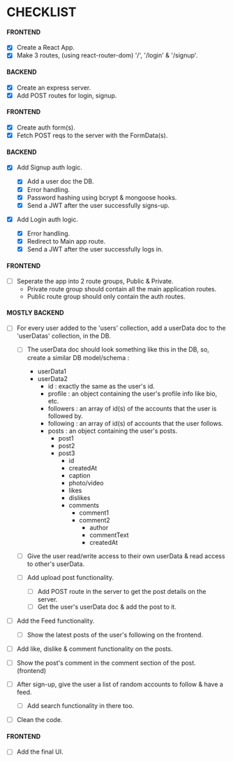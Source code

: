 # CHECKLIST

#### FRONTEND

- [x] Create a React App.
- [x] Make 3 routes, (using react-router-dom) '/', '/login' & '/signup'.

#### BACKEND

- [x] Create an express server.
- [x] Add POST routes for login, signup.

#### FRONTEND

- [x] Create auth form(s).
- [x] Fetch POST reqs to the server with the FormData(s).

#### BACKEND

- [x] Add Signup auth logic.

  - [x] Add a user doc the DB.
  - [x] Error handling.
  - [x] Password hashing using bcrypt & mongoose hooks.
  - [x] Send a JWT after the user successfully signs-up.

- [x] Add Login auth logic.

  - [x] Error handling.
  - [x] Redirect to Main app route.
  - [x] Send a JWT after the user successfully logs in.

#### FRONTEND

- [ ] Seperate the app into 2 route groups, Public & Private.
  - Private route group should contain all the main application routes.
  - Public route group should only contain the auth routes.

#### MOSTLY BACKEND

- [ ] For every user added to the 'users' collection, add a userData doc to the 'userDatas' collection, in the DB.

  - [ ] The userData doc should look something like this in the DB, so, create a similar DB model/schema :
    - userData1
    - userData2
      - id : exactly the same as the user's id.
      - profile : an object containing the user's profile info like bio, etc.
      - followers : an array of id(s) of the accounts that the user is followed by.
      - following : an array of id(s) of accounts that the user follows.
      - posts : an object containing the user's posts.
        - post1
        - post2
        - post3
          - id
          - createdAt
          - caption
          - photo/video
          - likes
          - dislikes
          - comments
            - comment1
            - comment2
              - author
              - commentText
              - createdAt
  - [ ] Give the user read/write access to their own userData & read access to other's userData.

  - [ ] Add upload post functionality.

    - [ ] Add POST route in the server to get the post details on the server.
    - [ ] Get the user's userData doc & add the post to it.

- [ ] Add the Feed functionality.

  - [ ] Show the latest posts of the user's following on the frontend.

- [ ] Add like, dislike & comment functionality on the posts.
- [ ] Show the post's comment in the comment section of the post. (frontend)

- [ ] After sign-up, give the user a list of random accounts to follow & have a feed.

  - [ ] Add search functionality in there too.

- [ ] Clean the code.

#### FRONTEND

- [ ] Add the final UI.

